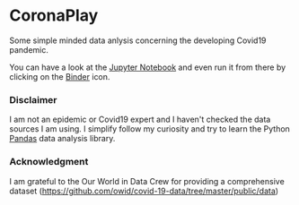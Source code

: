 # CoronaPlay

Some simple minded data anlysis concerning the developing Covid19 pandemic.

You can have a look at the [Jupyter Notebook](https://nbviewer.jupyter.org/github/wtkranz/CoronaPlay/blob/master/coronaplay.ipynb) and even run it from there by clicking on the [Binder](https://mybinder.org/) icon.

### Disclaimer
I am not an epidemic or Covid19 expert and I haven't checked the data sources I am using. I simplify follow my curiosity and try to learn the Python [Pandas](https://pandas.pydata.org/) data analysis library.

### Acknowledgment
I am grateful to the Our World in Data Crew for providing a comprehensive dataset (https://github.com/owid/covid-19-data/tree/master/public/data)
